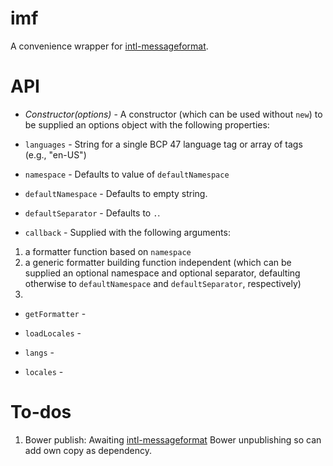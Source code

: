 # imf

A convenience wrapper for [intl-messageformat](https://github.com/yahoo/intl-messageformat).

# API

- *Constructor(options)* - A constructor (which can be used without `new`) to be supplied an options object with the following properties:

- `languages` - String for a single BCP 47 language tag or array of tags (e.g., "en-US")
- `namespace` - Defaults to value of `defaultNamespace`
- `defaultNamespace` - Defaults to empty string.
- `defaultSeparator` - Defaults to `.`.
- `callback` - Supplied with the following arguments:

1. a formatter function based on `namespace`
1. a generic formatter building function independent (which can be supplied an optional namespace and optional separator, defaulting otherwise to `defaultNamespace` and `defaultSeparator`, respectively)
1. 


- `getFormatter` - 
- `loadLocales` - 

- `langs` - 
- `locales` - 


# To-dos

1. Bower publish: Awaiting [intl-messageformat](https://github.com/yahoo/intl-messageformat) Bower unpublishing so can add own copy as dependency.